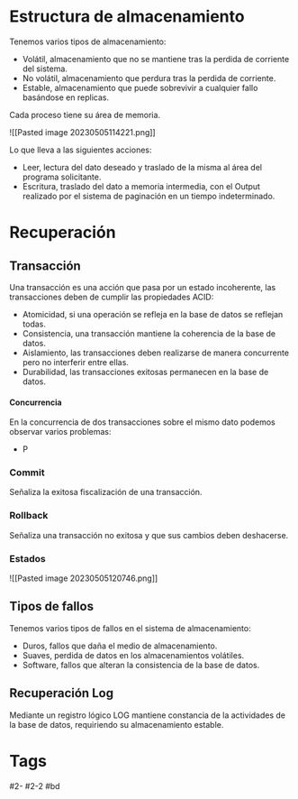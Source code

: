 # Estructura de almacenamiento
Tenemos varios tipos de almacenamiento:
- Volátil, almacenamiento que no se mantiene tras la perdida de corriente del sistema.
- No volátil, almacenamiento que perdura tras la perdida de corriente.
- Estable, almacenamiento que puede sobrevivir a cualquier fallo basándose en replicas.

Cada proceso tiene su área de memoria.

![[Pasted image 20230505114221.png]]

Lo que lleva a las siguientes acciones:
- Leer, lectura del dato deseado y traslado de la misma al área del programa solicitante.
- Escritura, traslado del dato a memoria intermedia, con el Output realizado por el sistema de paginación en un tiempo indeterminado.

# Recuperación
## Transacción
Una transacción es una acción que pasa por un estado incoherente, las transacciones deben de cumplir las propiedades ACID:
- Atomicidad, si una operación se refleja en la base de datos se reflejan todas.
- Consistencia, una transacción mantiene la coherencia de la base de datos.
- Aislamiento, las transacciones deben realizarse de manera concurrente pero no interferir entre ellas.
- Durabilidad, las transacciones exitosas permanecen en la base de datos.

#### Concurrencia
En la concurrencia de dos transacciones sobre el mismo dato podemos observar varios problemas:
- P

### Commit
Señaliza la exitosa fiscalización de una transacción.
### Rollback
Señaliza una transacción no exitosa y que sus cambios deben deshacerse.

### Estados

![[Pasted image 20230505120746.png]]

## Tipos de fallos
Tenemos varios tipos de fallos en el sistema de almacenamiento:
- Duros, fallos que daña el medio de almacenamiento.
- Suaves, perdida de datos en los almacenamientos volátiles.
- Software, fallos que alteran la consistencia de la base de datos.

## Recuperación Log
Mediante un registro lógico LOG mantiene constancia de la actividades de la base de datos, requiriendo su almacenamiento estable.
# Tags
#2- 
#2-2 
#bd 